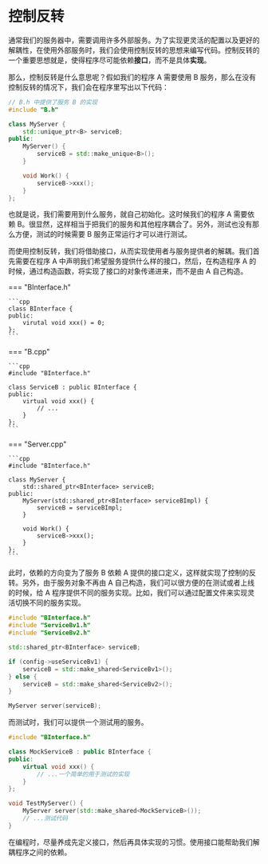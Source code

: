 # 控制反转

通常我们的服务器中，需要调用许多外部服务。为了实现更灵活的配置以及更好的解耦性，在使用外部服务时，我们会使用控制反转的思想来编写代码。控制反转的一个重要思想就是，使得程序尽可能依赖**接口**，而不是具体**实现**。

那么，控制反转是什么意思呢？假如我们的程序 A 需要使用 B 服务，那么在没有控制反转的情况下，我们会在程序里写出以下代码：

```cpp
// B.h 中提供了服务 B 的实现
#include "B.h"

class MyServer {
    std::unique_ptr<B> serviceB;
public:
    MyServer() {
        serviceB = std::make_unique<B>();
    }

    void Work() {
        serviceB->xxx();
    }
};
```

也就是说，我们需要用到什么服务，就自己初始化。这时候我们的程序 A 需要依赖 B。很显然，这样相当于把我们的服务和其他程序耦合了。另外，测试也没有那么方便，测试的时候需要 B 服务正常运行才可以进行测试。

而使用控制反转，我们将借助接口，从而实现使用者与服务提供者的解耦。我们首先需要在程序 A 中声明我们希望服务提供什么样的接口，然后，在构造程序 A 的时候，通过构造函数，将实现了接口的对象传递进来，而不是由 A 自己构造。

=== "BInterface.h"

    ```cpp
    class BInterface {
    public:
        virutal void xxx() = 0;
    };
    ```
    
=== "B.cpp"

    ```cpp
    #include "BInterface.h"

    class ServiceB : public BInterface {
    public:
        virtual void xxx() {
            // ...
        }
    };
    ```

=== "Server.cpp"

    ```cpp
    #include "BInterface.h"

    class MyServer {
        std::shared_ptr<BInterface> serviceB;
    public:
        MyServer(std::shared_ptr<BInterface> serviceBImpl) {
            serviceB = serviceBImpl;
        }

        void Work() {
            serviceB->xxx();
        }
    };
    ```

此时，依赖的方向变为了服务 B 依赖 A 提供的接口定义，这样就实现了控制的反转。另外，由于服务对象不再由 A 自己构造，我们可以很方便的在测试或者上线的时候，给 A 程序提供不同的服务实现。比如，我们可以通过配置文件来实现灵活切换不同的服务实现。

```cpp
#include "BInterface.h"
#include "ServiceBv1.h"
#include "ServiceBv2.h"

std::shared_ptr<BInterface> serviceB;

if (config->useServiceBv1) {
    serviceB = std::make_shared<ServiceBv1>();
} else {
    serviceB = std::make_shared<ServiceBv2>();
}

MyServer server(serviceB);
```

而测试时，我们可以提供一个测试用的服务。

```cpp
#include "BInterface.h"

class MockServiceB : public BInterface {
public:
    virtual void xxx() {
        // ...一个简单的用于测试的实现
    }
};

void TestMyServer() {
    MyServer server(std::make_shared<MockServiceB>());
    // ...测试代码
}
```

在编程时，尽量养成先定义接口，然后再具体实现的习惯。使用接口能帮助我们解耦程序之间的依赖。